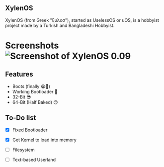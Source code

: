 ## XylenOS
XylenOS (from Greek "ξυλοσ"), started as UselessOS or uOS, is a hobbyist project made by a Turkish and Bangladeshi Hobbyist.

# Screenshots ![Screenshot of XylenOS 0.09]([https://cdn.discordapp.com/attachments/1371783823297089537/1374042859896049685/Screenshot_2025-05-19-18-15-08-493_com.limbo.emu.main-edit.jpg?ex=682dee22&is=682c9ca2&hm=b5935845e071140c9cea54f8c91c39e5592b3c7d5da3d8521d394a726f018f06](https://media.discordapp.net/attachments/1352748114448224368/1375015446054572072/image.png?ex=6830266c&is=682ed4ec&hm=d32f8d5b990f56405f6a25903af8f3bf132a2e59cb04b43cee45e627b8c541c7&=&format=webp&quality=lossless))


## Features

 - Boots (finally :sob:🙏)
 - Working Bootloader 🤑
 - 32-Bit 😎
 - 64-Bit (Half Baked) :pensive:

## To-Do list

 - [x] Fixed Bootloader
 - [x] Get Kernel to load into memory
 - [ ] Filesystem
 - [ ] Text-based Userland
 
